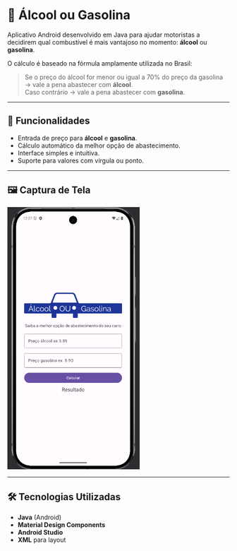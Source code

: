 # 🚗 Álcool ou Gasolina

Aplicativo Android desenvolvido em Java para ajudar motoristas a decidirem qual combustível é mais vantajoso no momento: **álcool** ou **gasolina**.

O cálculo é baseado na fórmula amplamente utilizada no Brasil:
> Se o preço do álcool for menor ou igual a 70% do preço da gasolina → vale a pena abastecer com **álcool**.  
> Caso contrário → vale a pena abastecer com **gasolina**.

---

## 📱 Funcionalidades
- Entrada de preço para **álcool** e **gasolina**.
- Cálculo automático da melhor opção de abastecimento.
- Interface simples e intuitiva.
- Suporte para valores com vírgula ou ponto.

---

## 🖼️ Captura de Tela

<img src="https://github.com/WilsonGomes95/AlcoolOuGasolina/blob/main/app/src/main/res/drawable/Captura%20de%20tela%202025-08-14%20092723.png" alt="Tela do app Álcool ou Gasolina" width="300">

---

## 🛠️ Tecnologias Utilizadas
- **Java** (Android)
- **Material Design Components**
- **Android Studio**
- **XML** para layout

